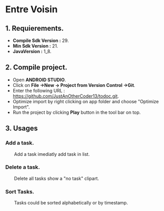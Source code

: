 # Entre Voisin

 ## 1. Requierements.

+ **Compile Sdk Version :** 29.
+ **Min Sdk Version :** 21.
+ **JavaVersion :** 1_8.

## 2. Compile project.

+ Open **ANDROID STUDIO**.
+ Click on **File ->New -> Project from Version Control ->Git**.
+ Enter the following URL : https://github.com/JustAnOtherCoder13/todoc.git.
+ Optimize import by right clicking on app folder and choose "Optimize Import".
+ Run the project by clicking **Play** button in the tool bar on top.

## 3. Usages

 ### Add a task.
&nbsp;&nbsp;&nbsp;&nbsp;&nbsp;&nbsp; Add a task imediatly add task in list.


 ### Delete a task.
 &nbsp;&nbsp;&nbsp;&nbsp;&nbsp;&nbsp; Delete all tasks show a "no task" clipart.

 ### Sort Tasks.
 &nbsp;&nbsp;&nbsp;&nbsp;&nbsp;&nbsp; Tasks could be sorted alphabetically or by timestamp.



